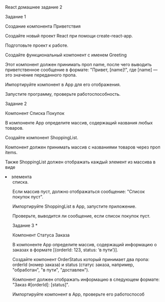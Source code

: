 React домашнее задание 2

Задание 1

Создание компонента Приветствия

Создайте новый проект React при помощи create-react-app.

Подготовьте проект к работе.

Создайте функциональный компонент с именем Greeting

Этот компонент должен принимать проп name, после чего выводить приветственное сообщение в формате: "Привет, [name]!", где [name] — это значение переданного пропа.

Импортируйте компонент в App для его отображения.

Запустите программу, проверьте работоспособность. 


Задание 2

Компонент Списка Покупок

В компоненте App определите массив, содержащий названия любых товаров.

Создайте компонент ShoppingList.

Компонент должен принимать массив с названиями товаров через проп items.

Также ShoppingList должен отображать каждый элемент из массива в виде <li> элемента <ul> списка.

Если массив пуст, должно отображаться сообщение: "Список покупок пуст".

Импортируйте ShoppingList в App, запустите приложение.

Проверьте, выводится ли сообщение, если список покупок пуст.


Задание 3 *

Компонент Статуса Заказа

В компоненте App определите массив, содержащий информацию о заказах в формате [{orderId: 123, status: ‘в пути’}].

Создайте компонент OrderStatus который принимает два пропа: orderId (номер заказа) и status (статус заказа, например, "обработан", "в пути", "доставлен").

Компонент должен отображать информацию в следующем формате: "Заказ #[orderId]: [status]".

Импортируйте компонент в App, проверьте его работоспособ

